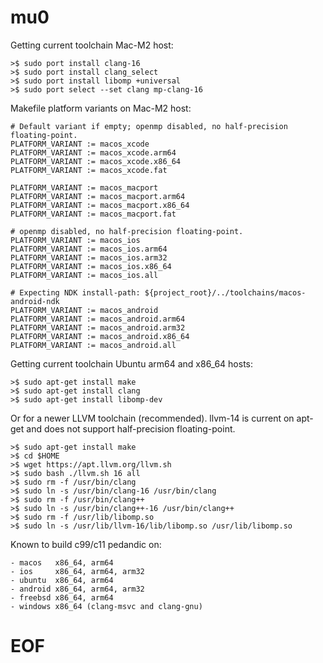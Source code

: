 # mu0

Getting current toolchain Mac-M2 host:

```
>$ sudo port install clang-16
>$ sudo port install clang_select
>$ sudo port install libomp +universal
>$ sudo port select --set clang mp-clang-16
```

Makefile platform variants on Mac-M2 host:

```
# Default variant if empty; openmp disabled, no half-precision floating-point.
PLATFORM_VARIANT := macos_xcode
PLATFORM_VARIANT := macos_xcode.arm64
PLATFORM_VARIANT := macos_xcode.x86_64
PLATFORM_VARIANT := macos_xcode.fat

PLATFORM_VARIANT := macos_macport
PLATFORM_VARIANT := macos_macport.arm64
PLATFORM_VARIANT := macos_macport.x86_64
PLATFORM_VARIANT := macos_macport.fat

# openmp disabled, no half-precision floating-point.
PLATFORM_VARIANT := macos_ios
PLATFORM_VARIANT := macos_ios.arm64
PLATFORM_VARIANT := macos_ios.arm32
PLATFORM_VARIANT := macos_ios.x86_64
PLATFORM_VARIANT := macos_ios.all

# Expecting NDK install-path: ${project_root}/../toolchains/macos-android-ndk
PLATFORM_VARIANT := macos_android
PLATFORM_VARIANT := macos_android.arm64
PLATFORM_VARIANT := macos_android.arm32
PLATFORM_VARIANT := macos_android.x86_64
PLATFORM_VARIANT := macos_android.all

```

Getting current toolchain Ubuntu arm64 and x86_64 hosts:

```
>$ sudo apt-get install make
>$ sudo apt-get install clang
>$ sudo apt-get install libomp-dev
```

Or for a newer LLVM toolchain (recommended). llvm-14 is current on apt-get and does not support half-precision floating-point.

```
>$ sudo apt-get install make
>$ cd $HOME
>$ wget https://apt.llvm.org/llvm.sh
>$ sudo bash ./llvm.sh 16 all
>$ sudo rm -f /usr/bin/clang
>$ sudo ln -s /usr/bin/clang-16 /usr/bin/clang
>$ sudo rm -f /usr/bin/clang++
>$ sudo ln -s /usr/bin/clang++-16 /usr/bin/clang++
>$ sudo rm -f /usr/lib/libomp.so
>$ sudo ln -s /usr/lib/llvm-16/lib/libomp.so /usr/lib/libomp.so
```

Known to build c99/c11 pedandic on:
```
- macos   x86_64, arm64
- ios     x86_64, arm64, arm32
- ubuntu  x86_64, arm64
- android x86_64, arm64, arm32
- freebsd x86_64, arm64
- windows x86_64 (clang-msvc and clang-gnu)
```

# EOF